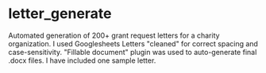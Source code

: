 # letter_generate
Automated generation of 200+ grant request letters for a charity organization. 
I used Googlesheets
Letters "cleaned" for correct spacing and case-sensitivity.
"Fillable document" plugin was used to auto-generate final .docx files.
I have included one sample letter.
